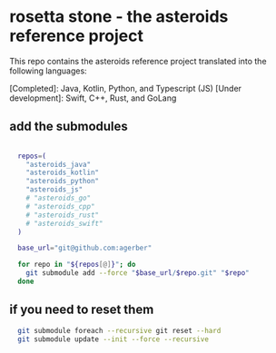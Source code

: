 
# rosetta stone - the asteroids reference project
This repo contains the asteroids reference project translated into the following languages: 

[Completed]: Java, Kotlin, Python, and Typescript (JS)
[Under development]: Swift, C++, Rust, and GoLang

## add the submodules

```bash
  
  repos=(
    "asteroids_java" 
    "asteroids_kotlin" 
    "asteroids_python" 
    "asteroids_js" 
    # "asteroids_go" 
    # "asteroids_cpp" 
    # "asteroids_rust" 
    # "asteroids_swift"
  )

  base_url="git@github.com:agerber"

  for repo in "${repos[@]}"; do
    git submodule add --force "$base_url/$repo.git" "$repo"
  done

```


## if you need to reset them

```bash
  git submodule foreach --recursive git reset --hard
  git submodule update --init --force --recursive
```
